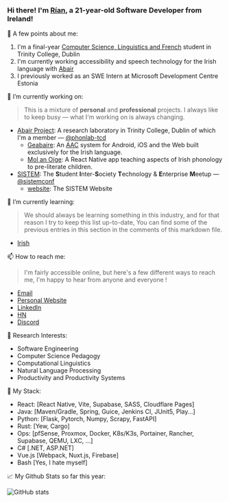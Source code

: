 ### Hi there! I'm [Rían](https://paradaux.io), a 21-year-old Software Developer from Ireland!

🪪 A few points about me:

1. I'm a final-year [Computer Science, Linguistics and French](https://www.tcd.ie/courses/undergraduate/courses/computer-science-linguistics-and-a-language/) student in Trinity College, Dublin
2. I'm currently working accessibility and speech technology for the Irish language with [Abair](https://abair.ie)
3. I previously worked as an SWE Intern at Microsoft Development Centre Estonia 

🔭 I’m currently working on:

> This is a mixture of **personal** and **professional** projects. I always like to keep busy — what I'm working on is always changing.

  - [Abair Project](https://abair.ie): A research laboratory in Trinity College, Dublin of which I'm a member — [@phonlab-tcd](https://github.com/phonlab-tcd/)
    - [Geabaire](https://abair.ie/applications): An [AAC](https://en.wikipedia.org/wiki/Augmentative_and_alternative_communication) system for Android, iOS and the Web built exclusively for the Irish language. 
    - [Mol an Oíge](https://abair.ie/applications): A React Native app teaching aspects of Irish phonology to pre-literate children. 
  - [SISTEM](https://sistemconf.com): The **S**tudent **I**nter-**S**ociety **T**echnology & **E**nterprise **M**eetup  — [@sistemconf](https://github.com/sistemconf)
    - [website](https://github.com/sistemconf/website): The SISTEM Website

🌱 I’m currently learning: 

> We should always be learning something in this industry, and for that reason I try to keep this list up-to-date, You can find some of the previous entries in this section in the comments of this markdown file. 

[//]: # (Previously learning: Vue.js, Flutter, Kubernetes, Rust, C++, go, C#, React, React Native, Type Script)
  - [Irish](https://en.wikipedia.org/wiki/Irish_language)

📫 How to reach me: 

> I'm fairly accessible online, but here's a few different ways to reach me, I'm happy to hear from anyone and everyone !

  - [Email](mailto:rian@paradaux.io)
  - [Personal Website](https://paradaux.io)
  - [LinkedIn](https://www.linkedin.com/in/r%C3%ADan-errity-117788199/)
  - [HN](https://news.ycombinator.com/user?id=paradaux)
  - [Discord](https://discord.gg/z8pBCBy)

🔬 Research Interests:
  - Software Engineering
  - Computer Science Pedagogy 
  - Computational Linguistics
  - Natural Language Processing
  - Productivity and Productivity Systems

🏢 My Stack:
  - React: [React Native, Vite, Supabase, SASS, Cloudflare Pages]
  - Java: [Maven/Gradle, Spring, Guice, Jenkins CI, JUnit5, Play...]
  - Python: [Flask, Pytorch, Numpy, Scrapy, FastAPI]
  - Rust: [Yew, Cargo]
  - Ops: [pfSense, Proxmox, Docker, K8s/K3s, Portainer, Rancher, Supabase, QEMU, LXC, ...]
  - C# [.NET, ASP.NET]
  - Vue.js [Webpack, Nuxt.js, Firebase]
  - Bash [Yes, I hate myself]

📈 My Github Stats so far this year: 

  ![GitHub stats](https://github-readme-stats.vercel.app/api?username=ParadauxIO&show_icons=true&theme=prussian)
  

